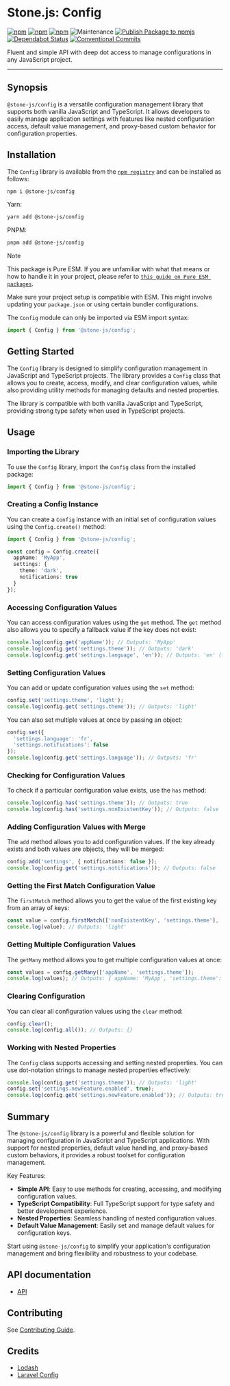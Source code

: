 # Stone.js: Config

[![npm](https://img.shields.io/npm/l/@stone-js/config)](https://opensource.org/licenses/Apache-2.0)
[![npm](https://img.shields.io/npm/v/@stone-js/config)](https://www.npmjs.com/package/@stone-js/config)
[![npm](https://img.shields.io/npm/dm/@stone-js/config)](https://www.npmjs.com/package/@stone-js/config)
![Maintenance](https://img.shields.io/maintenance/yes/2024)
[![Publish Package to npmjs](https://github.com/stonemjs/config/actions/workflows/release.yml/badge.svg)](https://github.com/stonemjs/config/actions/workflows/release.yml)
[![Dependabot Status](https://api.dependabot.com/badges/status?host=github&repo=stonemjs/config)](https://dependabot.com)
[![Conventional Commits](https://img.shields.io/badge/Conventional%20Commits-1.0.0-yellow.svg)](https://conventionalcommits.org)

Fluent and simple API with deep dot access to manage configurations in any JavaScript project.

---

## Synopsis

`@stone-js/config` is a versatile configuration management library that supports both vanilla JavaScript and TypeScript. It allows developers to easily manage application settings with features like nested configuration access, default value management, and proxy-based custom behavior for configuration properties.

## Installation

The `Config` library is available from the [`npm registry`](https://www.npmjs.com/) and can be installed as follows:

```bash
npm i @stone-js/config
```

Yarn:

```bash
yarn add @stone-js/config
```

PNPM:

```bash
pnpm add @stone-js/config
```

> [!NOTE]
> This package is Pure ESM. If you are unfamiliar with what that means or how to handle it in your project, 
> please refer to [`this guide on Pure ESM packages`](https://gist.github.com/sindresorhus/a39789f98801d908bbc7ff3ecc99d99c).

Make sure your project setup is compatible with ESM. This might involve updating your `package.json` or using certain bundler configurations.

The `Config` module can only be imported via ESM import syntax:

```typescript
import { Config } from '@stone-js/config';
```

## Getting Started

The `Config` library is designed to simplify configuration management in JavaScript and TypeScript projects. The library provides a `Config` class that allows you to create, access, modify, and clear configuration values, while also providing utility methods for managing defaults and nested properties.

The library is compatible with both vanilla JavaScript and TypeScript, providing strong type safety when used in TypeScript projects.

## Usage

### Importing the Library
To use the `Config` library, import the `Config` class from the installed package:

```typescript
import { Config } from '@stone-js/config';
```

### Creating a Config Instance
You can create a `Config` instance with an initial set of configuration values using the `Config.create()` method:

```typescript
import { Config } from '@stone-js/config';

const config = Config.create({
  appName: 'MyApp',
  settings: {
    theme: 'dark',
    notifications: true
  }
});
```

### Accessing Configuration Values
You can access configuration values using the `get` method. The `get` method also allows you to specify a fallback value if the key does not exist:

```typescript
console.log(config.get('appName')); // Outputs: 'MyApp'
console.log(config.get('settings.theme')); // Outputs: 'dark'
console.log(config.get('settings.language', 'en')); // Outputs: 'en' (fallback value)
```

### Setting Configuration Values
You can add or update configuration values using the `set` method:

```typescript
config.set('settings.theme', 'light');
console.log(config.get('settings.theme')); // Outputs: 'light'
```

You can also set multiple values at once by passing an object:

```typescript
config.set({
  'settings.language': 'fr',
  'settings.notifications': false
});
console.log(config.get('settings.language')); // Outputs: 'fr'
```

### Checking for Configuration Values
To check if a particular configuration value exists, use the `has` method:

```typescript
console.log(config.has('settings.theme')); // Outputs: true
console.log(config.has('settings.nonExistentKey')); // Outputs: false
```

### Adding Configuration Values with Merge
The `add` method allows you to add configuration values. If the key already exists and both values are objects, they will be merged:

```typescript
config.add('settings', { notifications: false });
console.log(config.get('settings.notifications')); // Outputs: false
```

### Getting the First Match Configuration Value
The `firstMatch` method allows you to get the value of the first existing key from an array of keys:

```typescript
const value = config.firstMatch(['nonExistentKey', 'settings.theme'], 'defaultTheme');
console.log(value); // Outputs: 'light'
```

### Getting Multiple Configuration Values
The `getMany` method allows you to get multiple configuration values at once:

```typescript
const values = config.getMany(['appName', 'settings.theme']);
console.log(values); // Outputs: { appName: 'MyApp', 'settings.theme': 'light' }
```

### Clearing Configuration
You can clear all configuration values using the `clear` method:

```typescript
config.clear();
console.log(config.all()); // Outputs: {}
```

### Working with Nested Properties
The `Config` class supports accessing and setting nested properties. You can use dot-notation strings to manage nested properties effectively:

```typescript
console.log(config.get('settings.theme')); // Outputs: 'light'
config.set('settings.newFeature.enabled', true);
console.log(config.get('settings.newFeature.enabled')); // Outputs: true
```

## Summary
The `@stone-js/config` library is a powerful and flexible solution for managing configuration in JavaScript and TypeScript applications. With support for nested properties, default value handling, and proxy-based custom behaviors, it provides a robust toolset for configuration management.

Key Features:
- **Simple API**: Easy to use methods for creating, accessing, and modifying configuration values.
- **TypeScript Compatibility**: Full TypeScript support for type safety and better development experience.
- **Nested Properties**: Seamless handling of nested configuration values.
- **Default Value Management**: Easily set and manage default values for configuration keys.

Start using `@stone-js/config` to simplify your application's configuration management and bring flexibility and robustness to your codebase.

## API documentation

- [API](https://github.com/stonemjs/config/blob/main/docs/modules.md)

## Contributing

See [Contributing Guide](https://github.com/stonemjs/config/blob/main/CONTRIBUTING.md).

## Credits
- [Lodash](https://github.com/lodash/lodash)
- [Laravel Config](https://github.com/laravel/framework/blob/10.x/src/Illuminate/Config/Repository.php)